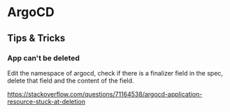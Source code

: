 # ArgoCD

## Tips & Tricks

### App can't be deleted

Edit the namespace of argocd, check if there is a finalizer field in the spec, delete that field and the content of the field.

https://stackoverflow.com/questions/71164538/argocd-application-resource-stuck-at-deletion
